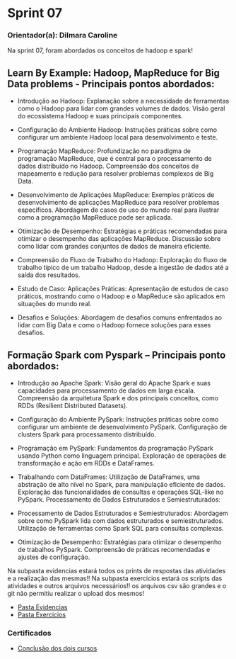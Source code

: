 # Sprint 07

### Orientador(a): Dilmara Caroline

Na sprint 07, foram abordados os conceitos de hadoop e spark!

## Learn By Example: Hadoop, MapReduce for Big Data problems - Principais pontos abordados:

* Introdução ao Hadoop:
Explanação sobre a necessidade de ferramentas como o Hadoop para lidar com grandes volumes de dados.
Visão geral do ecossistema Hadoop e suas principais componentes.

* Configuração do Ambiente Hadoop:
Instruções práticas sobre como configurar um ambiente Hadoop local para desenvolvimento e teste.

* Programação MapReduce:
Profundização no paradigma de programação MapReduce, que é central para o processamento de dados distribuído no Hadoop.
Compreensão dos conceitos de mapeamento e redução para resolver problemas complexos de Big Data.

* Desenvolvimento de Aplicações MapReduce:
Exemplos práticos de desenvolvimento de aplicações MapReduce para resolver problemas específicos.
Abordagem de casos de uso do mundo real para ilustrar como a programação MapReduce pode ser aplicada.

* Otimização de Desempenho:
Estratégias e práticas recomendadas para otimizar o desempenho das aplicações MapReduce.
Discussão sobre como lidar com grandes conjuntos de dados de maneira eficiente.

* Compreensão do Fluxo de Trabalho do Hadoop:
Exploração do fluxo de trabalho típico de um trabalho Hadoop, desde a ingestão de dados até a saída dos resultados.

* Estudo de Caso: Aplicações Práticas:
Apresentação de estudos de caso práticos, mostrando como o Hadoop e o MapReduce são aplicados em situações do mundo real.

* Desafios e Soluções:
Abordagem de desafios comuns enfrentados ao lidar com Big Data e como o Hadoop fornece soluções para esses desafios.

## Formação Spark com Pyspark – Principais ponto abordados:

* Introdução ao Apache Spark:
Visão geral do Apache Spark e suas capacidades para processamento de dados em larga escala.
Compreensão da arquitetura Spark e dos principais conceitos, como RDDs (Resilient Distributed Datasets).

* Configuração do Ambiente PySpark:
Instruções práticas sobre como configurar um ambiente de desenvolvimento PySpark.
Configuração de clusters Spark para processamento distribuído.


* Programação em PySpark:
Fundamentos da programação PySpark usando Python como linguagem principal.
Exploração de operações de transformação e ação em RDDs e DataFrames.

* Trabalhando com DataFrames:
Utilização de DataFrames, uma abstração de alto nível no Spark, para manipulação eficiente de dados.
Exploração das funcionalidades de consultas e operações SQL-like no PySpark.
Processamento de Dados Estruturados e Semiestruturados:

* Processamento de Dados Estruturados e Semiestruturados:
Abordagem sobre como PySpark lida com dados estruturados e semiestruturados.
Utilização de ferramentas como Spark SQL para consultas complexas.

* Otimização de Desempenho:
Estratégias para otimizar o desempenho de trabalhos PySpark.
Compreensão de práticas recomendadas e ajustes de configuração.

Na subpasta evidencias estará todos os prints de respostas das atividades e a realização das mesmas!!
Na subpasta exercicios estará os scripts das atividades e outros arquivos necessários!!
os arquivos csv são grandes e o git não permitiu realizar o upload dos mesmos!

* [Pasta Evidencias](https://github.com/ffelixl/FelixCompassUol/tree/main/Sprint%2007/evidencias)
* [Pasta Exercicios](https://github.com/ffelixl/FelixCompassUol/tree/main/Sprint%2007/exercicios)

### Certificados

* [Conclusão dos dois cursos](https://github.com/ffelixl/FelixCompassUol/blob/main/Sprint%2007/certificados/certificados.png)


